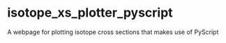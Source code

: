 # isotope_xs_plotter_pyscript
A webpage for plotting isotope cross sections that makes use of PyScript
